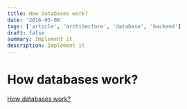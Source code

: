 ```yaml
---
title: How databases work?
date: '2016-03-08'
tags: ['article', 'architecture', 'database', 'backend']
draft: false
summary: Implement it
description: Implement it
---
```


# How databases work?


 [How databases work?](https://cstack.github.io/db_tutorial/)

